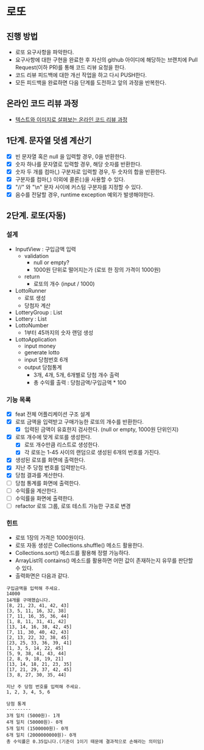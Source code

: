 # 로또

## 진행 방법

* 로또 요구사항을 파악한다.
* 요구사항에 대한 구현을 완료한 후 자신의 github 아이디에 해당하는 브랜치에 Pull Request(이하 PR)를 통해 코드 리뷰 요청을 한다.
* 코드 리뷰 피드백에 대한 개선 작업을 하고 다시 PUSH한다.
* 모든 피드백을 완료하면 다음 단계를 도전하고 앞의 과정을 반복한다.

## 온라인 코드 리뷰 과정

* [텍스트와 이미지로 살펴보는 온라인 코드 리뷰 과정](https://github.com/next-step/nextstep-docs/tree/master/codereview)

## 1단계. 문자열 덧셈 계산기

- [x] 빈 문자열 혹은 null 을 입력할 경우, 0을 반환한다.
- [x] 숫자 하나를 문자열로 입력할 경우, 해당 숫자를 반환한다.
- [x] 숫자 두 개를 컴마(,) 구분자로 입력할 경우, 두 숫자의 합을 반환한다.
- [x] 구분자를 컴마(,) 이외에 콜론(:)을 사용할 수 있다.
- [x] "//" 와 "\n" 문자 사이에 커스텀 구분자를 지정할 수 있다.
- [x] 음수를 전달할 경우, runtime exception 예외가 발생해야한다.

## 2단계. 로또(자동)

### 설계

- InputView : 구입금액 입력
    - validation
        - null or empty?
        - 1000원 단위로 떨어지는가 (로또 한 장의 가격이 1000원)
    - return
        - 로또의 개수 (input / 1000)
- LottoRunner
    - 로또 생성
    - 당첨자 계산
- LotteryGroup : List<Lottery>
- Lottery : List<LottoNumber>
- LottoNumber
    - 1부터 45까지의 숫자 랜덤 생성
- LottoApplication
    - input money
    - generate lotto
    - input 당첨번호 6개
    - output 당첨통계
        - 3개, 4개, 5개, 6개별로 당첨 개수 출력
        - 총 수익률 출력 : 당첨금액/구입금액 * 100

### 기능 목록

- [x] feat 전체 어플리케이션 구조 설계 
- [x] 로또 금액을 입력받고 구매가능한 로또의 개수를 반환한다.
    - [x] 입력된 금액이 유효한지 검사한다. (null or empty, 1000원 단위인지)
- [x] 로또 개수에 맞게 로또를 생성한다.
    - [x] 로또 개수만큼 리스트로 생성한다.
    - [x] 각 로또는 1-45 사이의 랜덤으로 생성된 6개의 번호를 가진다. 
- [x] 생성된 로또를 화면에 출력한다.
- [x] 지난 주 당첨 번호를 입력받는다.
- [x] 당첨 결과를 계산한다.
- [ ] 당첨 통계를 화면에 출력한다.
- [ ] 수익률을 계산한다.
- [ ] 수익률을 화면에 출력한다.
- [ ] refactor 로또 그룹, 로또 테스트 가능한 구조로 변경

### 힌트

- 로또 1장의 가격은 1000원이다.
- 로또 자동 생성은 Collections.shuffle() 메소드 활용한다.
- Collections.sort() 메소드를 활용해 정렬 가능하다.
- ArrayList의 contains() 메소드를 활용하면 어떤 값이 존재하는지 유무를 판단할 수 있다.
- 출력화면은 다음과 같다.

```text
구입금액을 입력해 주세요.
14000
14개를 구매했습니다.
[8, 21, 23, 41, 42, 43]
[3, 5, 11, 16, 32, 38]
[7, 11, 16, 35, 36, 44]
[1, 8, 11, 31, 41, 42]
[13, 14, 16, 38, 42, 45]
[7, 11, 30, 40, 42, 43]
[2, 13, 22, 32, 38, 45]
[23, 25, 33, 36, 39, 41]
[1, 3, 5, 14, 22, 45]
[5, 9, 38, 41, 43, 44]
[2, 8, 9, 18, 19, 21]
[13, 14, 18, 21, 23, 35]
[17, 21, 29, 37, 42, 45]
[3, 8, 27, 30, 35, 44]

지난 주 당첨 번호를 입력해 주세요.
1, 2, 3, 4, 5, 6

당첨 통계
---------
3개 일치 (5000원)- 1개
4개 일치 (50000원)- 0개
5개 일치 (1500000원)- 0개
6개 일치 (2000000000원)- 0개
총 수익률은 0.35입니다.(기준이 1이기 때문에 결과적으로 손해라는 의미임)
```
